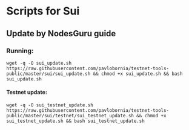# Scripts for Sui

## Update by NodesGuru guide

### Running:

```
wget -q -O sui_update.sh https://raw.githubusercontent.com/pavlobornia/testnet-tools-public/master/sui/sui_update.sh && chmod +x sui_update.sh && bash sui_update.sh
```

#### Testnet update:

```
wget -q -O sui_testnet_update.sh https://raw.githubusercontent.com/pavlobornia/testnet-tools-public/master/sui/testnet/sui_testnet_update.sh && chmod +x sui_testnet_update.sh && bash sui_testnet_update.sh
```
